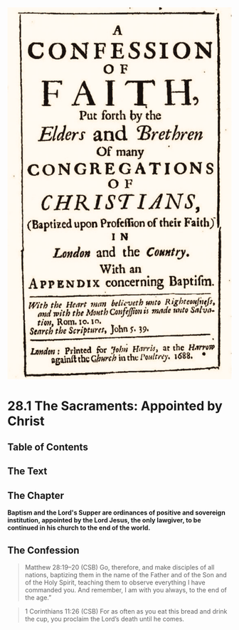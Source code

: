 <img class="intro-right" src="art-1689.png">

# 28.1 The Sacraments: Appointed by Christ

## Table of Contents

<!-- toc -->

## The Text

## The Chapter

**Baptism and the Lord's Supper are ordinances of positive and sovereign institution, appointed by the Lord Jesus, the only lawgiver, to be continued in his church to the end of the world.**

<!-- This page discusses the sacraments of Baptism and the Lord's Supper as ordinances established by Jesus Christ. It emphasizes their role as enduring practices within the church, highlighting their significance as acts of obedience and remembrance of Christ's teachings and sacrifice. -->

## The Confession

>Matthew 28:19–20 (CSB) Go, therefore, and make disciples of all nations, baptizing them in the name of the Father and of the Son and of the Holy Spirit, teaching them to observe everything I have commanded you. And remember, I am with you always, to the end of the age.”

>1 Corinthians 11:26 (CSB) For as often as you eat this bread and drink the cup, you proclaim the Lord’s death until he comes.
